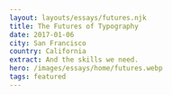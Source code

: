 ```yaml
---
layout: layouts/essays/futures.njk
title: The Futures of Typography
date: 2017-01-06
city: San Francisco
country: California
extract: And the skills we need.
hero: /images/essays/home/futures.webp
tags: featured
---
```


